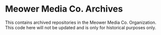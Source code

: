 # Meower Media Co. Archives

This contains archived repositories in the Meower Media Co. Organization. This code here will not be updated and is only for historical purposes only.
